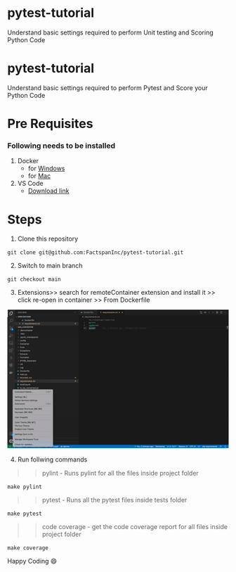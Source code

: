 # pytest-tutorial
Understand basic settings required to perform Unit testing and Scoring Python Code
# pytest-tutorial
Understand basic settings required to perform Pytest and Score your Python Code

# Pre Requisites
### Following needs to be installed
1. Docker
    * for [Windows](https://docs.docker.com/desktop/windows/install/)
    * for [Mac](https://docs.docker.com/desktop/mac/install/)
2. VS Code
    * [Download link](https://code.visualstudio.com/download)

# Steps
1. Clone this repository 
```
git clone git@github.com:FactspanInc/pytest-tutorial.git
```

2. Switch to main branch
```
git checkout main
```

3. Extensions>> search for remoteContainer extension and install it >> click re-open in container >> From Dockerfile

![reopen in container](remoteContainer.gif)

4. Run follwing commands

>> pylint - Runs pylint for all the files inside project folder
```
make pylint
```

>> pytest - Runs all the pytest files inside tests folder
```
make pytest
```
>> code coverage - get the code coverage report for all files inside project folder
```
make coverage
```


Happy Coding :smile:
